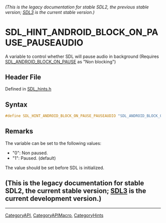 ###### (This is the legacy documentation for stable SDL2, the previous stable version; [SDL3](https://wiki.libsdl.org/SDL3/) is the current stable version.)
# SDL_HINT_ANDROID_BLOCK_ON_PAUSE_PAUSEAUDIO

A variable to control whether SDL will pause audio in background (Requires [SDL_ANDROID_BLOCK_ON_PAUSE](SDL_ANDROID_BLOCK_ON_PAUSE) as "Non blocking")

## Header File

Defined in [SDL_hints.h](https://github.com/libsdl-org/SDL/blob/SDL2/include/SDL_hints.h)

## Syntax

```c
#define SDL_HINT_ANDROID_BLOCK_ON_PAUSE_PAUSEAUDIO "SDL_ANDROID_BLOCK_ON_PAUSE_PAUSEAUDIO"
```

## Remarks

The variable can be set to the following values:

- "0": Non paused.
- "1": Paused. (default)

The value should be set before SDL is initialized.

## (This is the legacy documentation for stable SDL2, the current stable version; [SDL3](https://wiki.libsdl.org/SDL3/) is the current development version.)



----
[CategoryAPI](CategoryAPI), [CategoryAPIMacro](CategoryAPIMacro), [CategoryHints](CategoryHints)

